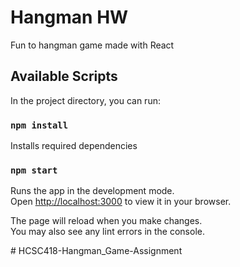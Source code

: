 # Hangman HW
 Fun to hangman game made with React

## Available Scripts

In the project directory, you can run:

### `npm install`
Installs required dependencies

### `npm start`

Runs the app in the development mode.\
Open [http://localhost:3000](http://localhost:3000) to view it in your browser.

The page will reload when you make changes.\
You may also see any lint errors in the console.

#   H C S C 4 1 8 - H a n g m a n _ G a m e - A s s i g n m e n t  
 